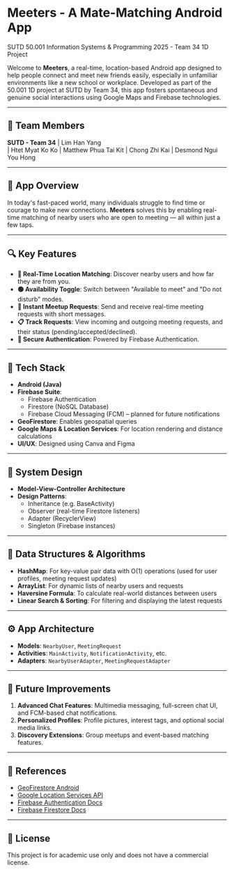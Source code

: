 # Meeters - A Mate-Matching Android App

SUTD 50.001 Information Systems & Programming 2025 - Team 34 1D Project

Welcome to **Meeters**, a real-time, location-based Android app designed to help people connect and meet new friends easily, especially in unfamiliar environments like a new school or workplace. Developed as part of the 50.001 1D project at SUTD by Team 34, this app fosters spontaneous and genuine social interactions using Google Maps and Firebase technologies.

---
## 👥 Team Members

**SUTD - Team 34**
| Lim Han Yang   
| Htet Myat Ko Ko
| Matthew Phua Tai Kit
| Chong Zhi Kai
| Desmond Ngui You Hong

---

## 📱 App Overview

In today's fast-paced world, many individuals struggle to find time or courage to make new connections. **Meeters** solves this by enabling real-time matching of nearby users who are open to meeting — all within just a few taps.

---

## 🔍 Key Features

- **📍 Real-Time Location Matching**: Discover nearby users and how far they are from you.
- **🟢 Availability Toggle**: Switch between "Available to meet" and "Do not disturb" modes.
- **📩 Instant Meetup Requests**: Send and receive real-time meeting requests with short messages.
- **📋 Track Requests**: View incoming and outgoing meeting requests, and their status (pending/accepted/declined).
- **🔐 Secure Authentication**: Powered by Firebase Authentication.

---

## 🧱 Tech Stack

- **Android (Java)**
- **Firebase Suite**:
  - Firebase Authentication
  - Firestore (NoSQL Database)
  - Firebase Cloud Messaging (FCM) – planned for future notifications
- **GeoFirestore**: Enables geospatial queries
- **Google Maps & Location Services**: For location rendering and distance calculations
- **UI/UX**: Designed using Canva and Figma

---

## 📐 System Design

- **Model-View-Controller Architecture**
- **Design Patterns**:
  - Inheritance (e.g. BaseActivity)
  - Observer (real-time Firestore listeners)
  - Adapter (RecyclerView)
  - Singleton (Firebase instances)

---

## 🧠 Data Structures & Algorithms

- **HashMap**: For key-value pair data with O(1) operations (used for user profiles, meeting request updates)
- **ArrayList**: For dynamic lists of nearby users and requests
- **Haversine Formula**: To calculate real-world distances between users
- **Linear Search & Sorting**: For filtering and displaying the latest requests

---

## ⚙️ App Architecture

- **Models**: `NearbyUser`, `MeetingRequest`
- **Activities**: `MainActivity`, `NotificationActivity`, etc.
- **Adapters**: `NearbyUserAdapter`, `MeetingRequestAdapter`

---

## 🧪 Future Improvements

1. **Advanced Chat Features**: Multimedia messaging, full-screen chat UI, and FCM-based chat notifications.
2. **Personalized Profiles**: Profile pictures, interest tags, and optional social media links.
3. **Discovery Extensions**: Group meetups and event-based matching features.


---

## 📎 References

- [GeoFirestore Android](https://github.com/imperiumlabs/GeoFirestore-Android)
- [Google Location Services API](https://developers.google.com/location-context/fused-location-provider)
- [Firebase Authentication Docs](https://firebase.google.com/docs/auth)
- [Firebase Firestore Docs](https://firebase.google.com/docs/firestore)

---

## 📜 License

This project is for academic use only and does not have a commercial license.





